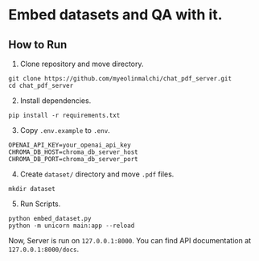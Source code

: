 # Embed datasets and QA with it.

## How to Run

1. Clone repository and move directory.

```
git clone https://github.com/myeolinmalchi/chat_pdf_server.git
cd chat_pdf_server
```

2. Install dependencies.

```
pip install -r requirements.txt
```

3. Copy `.env.example` to `.env`.

```dosini
OPENAI_API_KEY=your_openai_api_key
CHROMA_DB_HOST=chroma_db_server_host
CHROMA_DB_PORT=chroma_db_server_port
```

4. Create `dataset/` directory and move `.pdf` files.

```
mkdir dataset
```

5. Run Scripts.

```
python embed_dataset.py
python -m unicorn main:app --reload
```

Now, Server is run on `127.0.0.1:8000`.
You can find API documentation at `127.0.0.1:8000/docs`.
